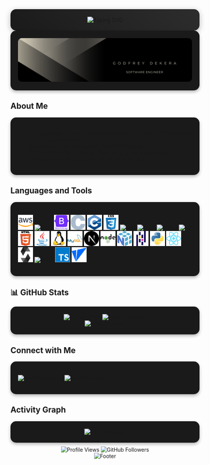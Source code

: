 

<div align="center">
  <div style="background: linear-gradient(45deg, #1a1a1a, #2d2d2d); padding: 20px; border-radius: 15px; box-shadow: 0 4px 15px rgba(0, 0, 0, 0.3);">
    <img src="https://readme-typing-svg.herokuapp.com?font=Fira+Code&pause=1000&color=2196F3&center=true&vCenter=true&width=435&lines=Software+Engineer;Blockchain+Enthusiast;Problem+Solver" alt="Typing SVG" />
  </div>
</div>


<div align="center" style="background-color: #1a1a1a; border-radius: 15px; padding: 20px; box-shadow: 0 4px 8px rgba(0, 0, 0, 0.3);">
  <img src="banner.png" alt="Banner" style="max-width: 100%; height: auto; border-radius: 10px;" />
</div>



## About Me

<div style="background-color: #1a1a1a; border-radius: 15px; padding: 20px; margin: 10px 0; box-shadow: 0 4px 8px rgba(0, 0, 0, 0.3);">

- I'm a Software Engineer passionate about developing efficient and innovative software solutions.
- Currently am diving deep into  **Artificial intelligence**
- Fun fact: I love fixing things-from computers to electric gadgets. If it`s broken, I will probably try to fix it just for fun!
</div>

## Languages and Tools

<div style="background-color: #1a1a1a; border-radius: 15px; padding: 20px; margin: 10px 0; box-shadow: 0 4px 8px rgba(0, 0, 0, 0.3);">

<p align="left">
  <a href="https://aws.amazon.com" target="_blank" rel="noreferrer"> <img src="https://raw.githubusercontent.com/devicons/devicon/master/icons/amazonwebservices/amazonwebservices-original-wordmark.svg" alt="aws" width="40" height="40"/> </a>
  <a href="https://www.gnu.org/software/bash/" target="_blank" rel="noreferrer"> <img src="https://www.vectorlogo.zone/logos/gnu_bash/gnu_bash-icon.svg" alt="bash" width="40" height="40"/> </a>
  <a href="https://getbootstrap.com" target="_blank" rel="noreferrer"> <img src="https://raw.githubusercontent.com/devicons/devicon/master/icons/bootstrap/bootstrap-plain-wordmark.svg" alt="bootstrap" width="40" height="40"/> </a>
  <a href="https://www.cprogramming.com/" target="_blank" rel="noreferrer"> <img src="https://raw.githubusercontent.com/devicons/devicon/master/icons/c/c-original.svg" alt="c" width="40" height="40"/> </a>
  <a href="https://www.w3schools.com/cpp/" target="_blank" rel="noreferrer"> <img src="https://raw.githubusercontent.com/devicons/devicon/master/icons/cplusplus/cplusplus-original.svg" alt="cplusplus" width="40" height="40"/> </a>
  <a href="https://www.w3schools.com/css/" target="_blank" rel="noreferrer"> <img src="https://raw.githubusercontent.com/devicons/devicon/master/icons/css3/css3-original-wordmark.svg" alt="css3" width="40" height="40"/> </a>
  <a href="https://dart.dev" target="_blank" rel="noreferrer"> <img src="https://www.vectorlogo.zone/logos/dartlang/dartlang-icon.svg" alt="dart" width="40" height="40"/> </a>
  <a href="https://flask.palletsprojects.com/" target="_blank" rel="noreferrer"> <img src="https://www.vectorlogo.zone/logos/pocoo_flask/pocoo_flask-icon.svg" alt="flask" width="40" height="40"/> </a>
  <a href="https://flutter.dev" target="_blank" rel="noreferrer"> <img src="https://www.vectorlogo.zone/logos/flutterio/flutterio-icon.svg" alt="flutter" width="40" height="40"/> </a>
  <a href="https://git-scm.com/" target="_blank" rel="noreferrer"> <img src="https://www.vectorlogo.zone/logos/git-scm/git-scm-icon.svg" alt="git" width="40" height="40"/> </a>
  <a href="https://www.w3.org/html/" target="_blank" rel="noreferrer"> <img src="https://raw.githubusercontent.com/devicons/devicon/master/icons/html5/html5-original-wordmark.svg" alt="html5" width="40" height="40"/> </a>
  <a href="https://www.java.com" target="_blank" rel="noreferrer"> <img src="https://raw.githubusercontent.com/devicons/devicon/master/icons/java/java-original.svg" alt="java" width="40" height="40"/> </a>
  <a href="https://www.linux.org/" target="_blank" rel="noreferrer"> <img src="https://raw.githubusercontent.com/devicons/devicon/master/icons/linux/linux-original.svg" alt="linux" width="40" height="40"/> </a>
  <a href="https://www.mysql.com/" target="_blank" rel="noreferrer"> <img src="https://raw.githubusercontent.com/devicons/devicon/master/icons/mysql/mysql-original-wordmark.svg" alt="mysql" width="40" height="40"/> </a>
  <a href="https://nextjs.org/" target="_blank" rel="noreferrer"> <img src="https://raw.githubusercontent.com/devicons/devicon/master/icons/nextjs/nextjs-original.svg" alt="nextjs" width="40" height="40"/> </a>
  <a href="https://nodejs.org" target="_blank" rel="noreferrer"> <img src="https://raw.githubusercontent.com/devicons/devicon/master/icons/nodejs/nodejs-original-wordmark.svg" alt="nodejs" width="40" height="40"/> </a>
  <a href="https://numpy.org/" target="_blank" rel="noreferrer"> <img src="https://raw.githubusercontent.com/devicons/devicon/master/icons/numpy/numpy-original.svg" alt="numpy" width="40" height="40"/> </a>
  <a href="https://pandas.pydata.org/" target="_blank" rel="noreferrer"> <img src="https://raw.githubusercontent.com/devicons/devicon/master/icons/pandas/pandas-original.svg" alt="pandas" width="40" height="40"/> </a>
  <a href="https://www.python.org" target="_blank" rel="noreferrer"> <img src="https://raw.githubusercontent.com/devicons/devicon/master/icons/python/python-original.svg" alt="python" width="40" height="40"/> </a>
  <a href="https://reactjs.org/" target="_blank" rel="noreferrer"> <img src="https://raw.githubusercontent.com/devicons/devicon/master/icons/react/react-original.svg" alt="react" width="40" height="40"/> </a>
  <a href="https://soliditylang.org/" target="_blank" rel="noreferrer"> <img src="https://raw.githubusercontent.com/devicons/devicon/master/icons/solidity/solidity-original.svg" alt="solidity" width="40" height="40"/> </a>
  <a href="https://www.sqlite.org/" target="_blank" rel="noreferrer"> <img src="https://www.vectorlogo.zone/logos/sqlite/sqlite-icon.svg" alt="sqlite" width="40" height="40"/> </a>
  <a href="https://www.typescriptlang.org/" target="_blank" rel="noreferrer"> <img src="https://raw.githubusercontent.com/devicons/devicon/master/icons/typescript/typescript-original.svg" alt="typescript" width="40" height="40"/> </a>
  <a href="https://vitejs.dev/" target="_blank" rel="noreferrer"> <img src="https://raw.githubusercontent.com/devicons/devicon/master/icons/vite/vite-original.svg" alt="vite" width="40" height="40"/> </a>
</p>

</div>

## 📊 GitHub Stats

<div style="background-color: #1a1a1a; border-radius: 15px; padding: 20px; margin: 10px 0; box-shadow: 0 4px 8px rgba(0, 0, 0, 0.3);">

<div align="center">
  <img src="https://github-readme-stats.vercel.app/api?username=godfreydekew&show_icons=true&theme=radical" alt="GitHub Stats" />
  <img src="https://github-readme-stats.vercel.app/api/top-langs/?username=godfreydekew&layout=compact&theme=radical" alt="Top Languages" />
</div>

<div align="center">
  <img src="https://github-readme-streak-stats.herokuapp.com/?user=godfreydekew&theme=radical" alt="GitHub Streak" />
</div>

</div>

## Connect with Me

<div style="background-color: #1a1a1a; border-radius: 15px; padding: 20px; margin: 10px 0; box-shadow: 0 4px 8px rgba(0, 0, 0, 0.3);">

<p align="left">
  <a href="https://www.linkedin.com/in/godfrey-dekera-9689951b4/" target="blank">
    <img align="center" src="https://raw.githubusercontent.com/rahuldkjain/github-profile-readme-generator/master/src/images/icons/Social/linked-in-alt.svg" alt="Godfrey Dekera" height="30" width="40" />
  </a>
  <a href="https://github.com/godfreydekew" target="blank">
    <img align="center" src="https://raw.githubusercontent.com/rahuldkjain/github-profile-readme-generator/master/src/images/icons/Social/github.svg" alt="Godfrey Dekew" height="30" width="40" />
  </a>
</p>

</div>



## Activity Graph

<div style="background-color: #1a1a1a; border-radius: 15px; padding: 20px; margin: 10px 0; box-shadow: 0 4px 8px rgba(0, 0, 0, 0.3);">
  <div align="center">
    <img src="https://github-readme-activity-graph.vercel.app/graph?username=godfreydekew&theme=react-dark&hide_border=true&area=true&custom_title=My%20Contribution%20Graph" alt="Activity Graph" />
  </div>
</div>
<div align="center">
  <img src="https://komarev.com/ghpvc/?username=godfreydekew&label=Profile%20views&color=0e75b6&style=flat" alt="Profile Views" />
  <img src="https://img.shields.io/github/followers/godfreydekew?label=Followers&style=social" alt="GitHub Followers" />
</div>


<div align="center">
  <img src="https://capsule-render.vercel.app/api?type=waving&color=gradient&height=100&section=footer" alt="Footer" />
</div>
